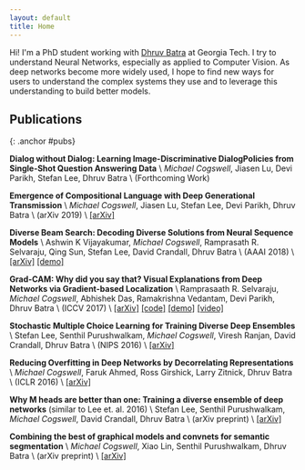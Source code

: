```yaml
---
layout: default
title: Home
---
```


Hi! I'm a PhD student working with [Dhruv Batra](https://www.cc.gatech.edu/~dbatra/index.html) at Georgia Tech.
I try to understand Neural Networks, especially as applied to Computer Vision.
As deep networks become more widely used, I hope to find new ways for users
to understand the complex systems they use and to leverage this understanding
to build better models.


Publications
---
{: .anchor #pubs}

__Dialog without Dialog: Learning Image-Discriminative DialogPolicies from Single-Shot Question Answering Data__ \\
_Michael Cogswell_, Jiasen Lu, Devi Parikh, Stefan Lee, Dhruv Batra \\
(Forthcoming Work)


__Emergence of Compositional Language with Deep Generational Transmission__ \\
_Michael Cogswell_, Jiasen Lu, Stefan Lee, Devi Parikh, Dhruv Batra \\
(arXiv 2019) \\
[[arXiv]](https://arxiv.org/abs/1904.09067)


__Diverse Beam Search: Decoding Diverse Solutions from Neural Sequence Models__ \\
Ashwin K Vijayakumar, _Michael Cogswell_, Ramprasath R. Selvaraju, Qing Sun, Stefan Lee, David Crandall, Dhruv Batra \\
(AAAI 2018) \\
[[arXiv]](https://arxiv.org/abs/1610.02424)
[[demo]](http://dbs.cloudcv.org/)


__Grad-CAM: Why did you say that? Visual Explanations from Deep Networks via Gradient-based Localization__ \\
Ramprasaath R. Selvaraju, _Michael Cogswell_, Abhishek Das, Ramakrishna Vedantam, Devi Parikh, Dhruv Batra \\
(ICCV 2017) \\
[[arXiv]](https://arxiv.org/abs/1610.02391)
[[code]](https://github.com/ramprs/grad-cam)
[[demo]](http://gradcam.cloudcv.org/)
[[video]](http://youtu.be/COjUB9Izk6E)


__Stochastic Multiple Choice Learning for Training Diverse Deep Ensembles__ \\
Stefan Lee, Senthil Purushwalkam, _Michael Cogswell_, Viresh Ranjan, David Crandall, Dhruv Batra \\
(NIPS 2016) \\
[[arXiv]](https://arxiv.org/abs/1606.07839)


__Reducing Overfitting in Deep Networks by Decorrelating Representations__ \\
_Michael Cogswell_, Faruk Ahmed, Ross Girshick, Larry Zitnick, Dhruv Batra \\
(ICLR 2016) \\
[[arXiv]](https://arxiv.org/abs/1511.06068)


__Why M heads are better than one: Training a diverse ensemble of deep networks__ (similar to Lee et. al. 2016) \\
Stefan Lee, Senthil Purushwalkam, _Michael Cogswell_, David Crandall, Dhruv Batra \\
(arXiv preprint) \\
[[arXiv]](https://arxiv.org/abs/1511.06314)


__Combining the best of graphical models and convnets for semantic segmentation__ \\
_Michael Cogswell_, Xiao Lin, Senthil Purushwalkam, Dhruv Batra \\
(arXiv preprint) \\
[[arXiv]](https://arxiv.org/abs/1412.4313)

